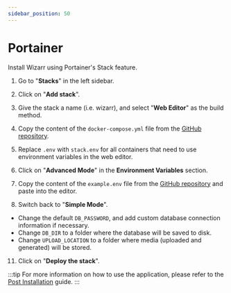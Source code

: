 ```yaml
---
sidebar_position: 50
---
```


# Portainer

Install Wizarr using Portainer's Stack feature.

1. Go to "**Stacks**" in the left sidebar.
2. Click on "**Add stack**".
3. Give the stack a name (i.e. wizarr), and select "**Web Editor**" as the build method.
4. Copy the content of the `docker-compose.yml` file from the [GitHub repository](https://github.com/wizarrrrr/wizarr/releases/latest/download/docker-compose.yml).
5. Replace `.env` with `stack.env` for all containers that need to use environment variables in the web editor.

6. Click on "**Advanced Mode**" in the **Environment Variables** section.

7. Copy the content of the `example.env` file from the [GitHub repository](https://github.com/wizarrrrr/wizarr/releases/latest/download/example.env) and paste into the editor.
8. Switch back to "**Simple Mode**".

-   Change the default `DB_PASSWORD`, and add custom database connection information if necessary.
-   Change `DB_DIR` to a folder where the database will be saved to disk.
-   Change `UPLOAD_LOCATION` to a folder where media (uploaded and generated) will be stored.

11. Click on "**Deploy the stack**".

:::tip
For more information on how to use the application, please refer to the [Post Installation](/docs/install/post-install.mdx) guide.
:::
